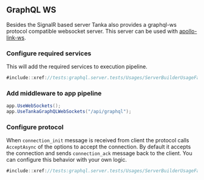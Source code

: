 ## GraphQL WS

Besides the SignalR based server Tanka also provides a graphql-ws protocol
compatible websocket server. This server can be used with
[apollo-link-ws](https://www.apollographql.com/docs/link/links/ws).

### Configure required services

This will add the required services to execution pipeline.

```csharp
#include::xref://tests:graphql.server.tests/Usages/ServerBuilderUsageFacts.cs?s=Tanka.GraphQL.Server.Tests.Usages.ServerBuilderUsageFacts.Configure_WebSockets
```

### Add middleware to app pipeline

```csharp
app.UseWebSockets();
app.UseTankaGraphQLWebSockets("/api/graphql");
```

### Configure protocol

When `connection_init` message is received from client the protocol calls
`AcceptAsync` of the options to accept the connection. By default it accepts
the connection and sends `connection_ack` message back to the client. You can
configure this behavior with your own logic.

```csharp
#include::xref://tests:graphql.server.tests/Usages/ServerBuilderUsageFacts.cs?s=Tanka.GraphQL.Server.Tests.Usages.ServerBuilderUsageFacts.Configure_WebSockets_with_Accept
```
